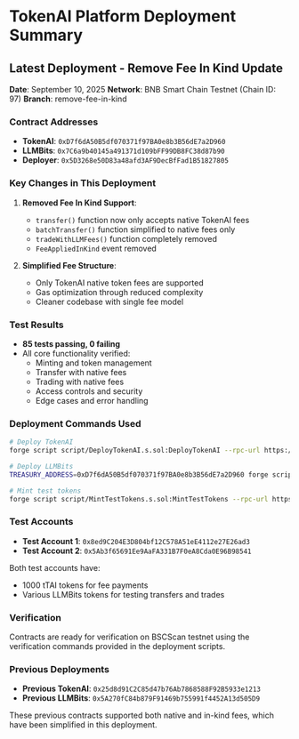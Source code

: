 # TokenAI Platform Deployment Summary

## Latest Deployment - Remove Fee In Kind Update

**Date**: September 10, 2025
**Network**: BNB Smart Chain Testnet (Chain ID: 97)
**Branch**: remove-fee-in-kind

### Contract Addresses

- **TokenAI**: `0xD7f6dA50B5df070371f97BA0e8b3B56dE7a2D960`
- **LLMBits**: `0x7C6a9b40145a491371d109bFF99DB8FC38d87b90`
- **Deployer**: `0x5D3268e50D83a48afd3AF9DecBfFad1B51827805`

### Key Changes in This Deployment

1. **Removed Fee In Kind Support**:
   - `transfer()` function now only accepts native TokenAI fees
   - `batchTransfer()` function simplified to native fees only
   - `tradeWithLLMFees()` function completely removed
   - `FeeAppliedInKind` event removed

2. **Simplified Fee Structure**:
   - Only TokenAI native token fees are supported
   - Gas optimization through reduced complexity
   - Cleaner codebase with single fee model

### Test Results

- **85 tests passing, 0 failing**
- All core functionality verified:
  - Minting and token management
  - Transfer with native fees
  - Trading with native fees
  - Access controls and security
  - Edge cases and error handling

### Deployment Commands Used

```bash
# Deploy TokenAI
forge script script/DeployTokenAI.s.sol:DeployTokenAI --rpc-url https://data-seed-prebsc-1-s1.binance.org:8545/ --broadcast

# Deploy LLMBits
TREASURY_ADDRESS=0xD7f6dA50B5df070371f97BA0e8b3B56dE7a2D960 forge script script/DeployLLMBits.s.sol:DeployLLMBitsTestnet --rpc-url https://data-seed-prebsc-1-s1.binance.org:8545/ --broadcast

# Mint test tokens
forge script script/MintTestTokens.s.sol:MintTestTokens --rpc-url https://data-seed-prebsc-1-s1.binance.org:8545/ --broadcast
```

### Test Accounts

- **Test Account 1**: `0x8ed9C204E3D804bf12C578A51eE4112e27E26ad3`
- **Test Account 2**: `0x5Ab3f65691Ee9AaFA331B7F0eA8Cda0E96B98541`

Both test accounts have:
- 1000 tTAI tokens for fee payments
- Various LLMBits tokens for testing transfers and trades

### Verification

Contracts are ready for verification on BSCScan testnet using the verification commands provided in the deployment scripts.

### Previous Deployments

- **Previous TokenAI**: `0x25d8d91C2C85d47b76Ab7868588F92B5933e1213`
- **Previous LLMBits**: `0x5A270fC84b879F91469b755991f4452A13d505D9`

These previous contracts supported both native and in-kind fees, which have been simplified in this deployment.
